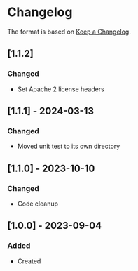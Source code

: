 ﻿# Changelog
The format is based on [Keep a Changelog](https://keepachangelog.com/en/1.0.0/).

## [1.1.2]
### Changed
- Set Apache 2 license headers

## [1.1.1] - 2024-03-13
### Changed
- Moved unit test to its own directory

## [1.1.0] - 2023-10-10
### Changed
- Code cleanup

## [1.0.0] - 2023-09-04
### Added
- Created

